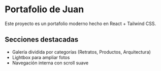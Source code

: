 # Portafolio de Juan

Este proyecto es un portafolio moderno hecho en React + Tailwind CSS.

## Secciones destacadas

- Galería dividida por categorías (Retratos, Productos, Arquitectura)
- Lightbox para ampliar fotos
- Navegación interna con scroll suave
